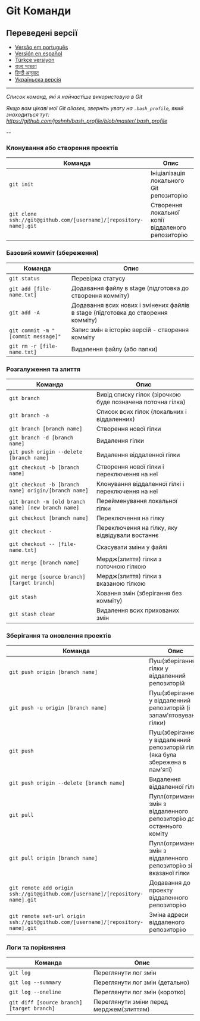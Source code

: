 Git Команди
============

## Переведені версії
- [Versão em português](READMEpt.md)
- [Versión en español](READMEes.md)
- [Türkçe versiyon](READMEtr.md)
- [বাংলা সংস্করণ](READMEbn.md)
- [हिन्दी अनुवाद](READMEhi.md)
- [Україньска версія](READMEua.md)

___

_Список команд, які я найчастіше використовую в Git_

*Якщо вам цікаві мої Git aliases, зверніть увагу на `.bash_profile`, який знаходиться тут: https://github.com/joshnh/bash_profile/blob/master/.bash_profile*

--

### Клонування або створення проектів

| Команда                                                           | Опис                                              |
|-------------------------------------------------------------------|---------------------------------------------------|
| `git init`                                                        | Ініціалізація локального Git репозиторію          |
| `git clone ssh://git@github.com/[username]/[repository-name].git` | Створення локальної копії віддаленого репозиторію |

### Базовий комміт (збереження)

| Команда | Опис                                                                             |
| ------- |----------------------------------------------------------------------------------|
| `git status` | Перевірка статусу                                                                |
| `git add [file-name.txt]` | Додавання файлу в stage (підготовка до створення комміту)                        |
| `git add -A` | Додавання всих нових і змінених файлів в stage (підготовка до створення комміту) |
| `git commit -m "[commit message]"` | Запис змін в історію версій - створення комміту                                  |
| `git rm -r [file-name.txt]` | Видалення файлу (або папки)                                                      |

### Розгалуження та злиття

| Команда | Опис                                                       |
| ------- |------------------------------------------------------------|
| `git branch` | Вивід списку гілок (зірочкою буде позначена поточна гілка) |
| `git branch -a` | Список всих гілок (локальних і віддаленних)                |
| `git branch [branch name]` | Створення нової гілки                                      |
| `git branch -d [branch name]` | Видалення гілки                                            |
| `git push origin --delete [branch name]` | Видалення віддаленної гілки                                |
| `git checkout -b [branch name]` | Створення нової гілки і переключення на неї                |
| `git checkout -b [branch name] origin/[branch name]` | Клонування віддаленної гілкі і переключення на неї         |
| `git branch -m [old branch name] [new branch name]` | Перейменування локальної гілки                             |
| `git checkout [branch name]` | Переключення на гілку                                      |
| `git checkout -` | Переключення на гілку, яку відвідували востаннє            |
| `git checkout -- [file-name.txt]` | Скасувати зміни у файлі                                    |
| `git merge [branch name]` | Мердж(злиття) гілки з поточною гілкою                      |
| `git merge [source branch] [target branch]` | Мердж(злиття) гілки з вказаною гілкою                      |
| `git stash` | Ховання змін (зберігання без комміту)                      |
| `git stash clear` | Видалення всих прихованих змін                             |

### Зберігання та оновлення проектів

| Команда | Опис                                                                           |
| ------- |--------------------------------------------------------------------------------|
| `git push origin [branch name]` | Пуш(зберігання) гілки у віддаленний репозиторій                                |
| `git push -u origin [branch name]` | Пуш(зберігання) у віддаленний репозиторій (і запам'ятовування гілки)           |
| `git push` | Пуш(зберігання) у віддаленний репозиторій гілки (яка була збережена в пам'яті) |
| `git push origin --delete [branch name]` | Видалення віддаленної гілки                                                    |
| `git pull` | Пулл(отримання) змін з віддаленного репозиторію до останнього коміту           |
| `git pull origin [branch name]` | Пулл(отримання) змін з віддаленного репозиторію зі вказаної гілки              |
| `git remote add origin ssh://git@github.com/[username]/[repository-name].git` | Додавання до проекту віддаленного репозиторію                                  |
| `git remote set-url origin ssh://git@github.com/[username]/[repository-name].git` | Зміна адреси віддаленого репозиторію                                           |

### Логи та порівняння

| Команда | Опис                                    |
| ------- |-----------------------------------------|
| `git log` | Переглянути лог змін                    |
| `git log --summary` | Переглянути лог змін  (детально)           |
| `git log --oneline` | Переглянути лог змін  (коротко)            |
| `git diff [source branch] [target branch]` | Переглянути зміни перед мерджем(злиттям) |
